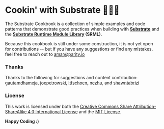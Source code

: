 # Cookin' with Substrate 🍴😋🍴
The Substrate Cookbook is a collection of simple examples and code patterns that demonstrate good practices when building with **[Substrate](https://github.com/paritytech/substrate)** and the **[Substrate Runtime Module Library](https://github.com/paritytech/substrate/tree/master/srml) (SRML)**. 

Because this cookbook is still under some construction, it is not yet open for contributions -- but if you have any suggestions or find any mistakes, feel free to reach out to <amar@parity.io>
### Thanks
Thanks to the following for suggestions and content contribution: [gautamdhameja](https://github.com/gautamdhameja), [joepetrowski](https://github.com/joepetrowski), [ltfschoen](https://github.com/ltfschoen), [nczhu](https://github.com/nczhu), and [shawntabrizi](https://github.com/shawntabrizi)
### License
This work is licensed under both the [Creative Commons Share Attribution-ShareAlike 4.0 International License](https://creativecommons.org/licenses/by-sa/4.0/) and the [MIT License](https://opensource.org/licenses/MIT).

**Happy Coding :)**